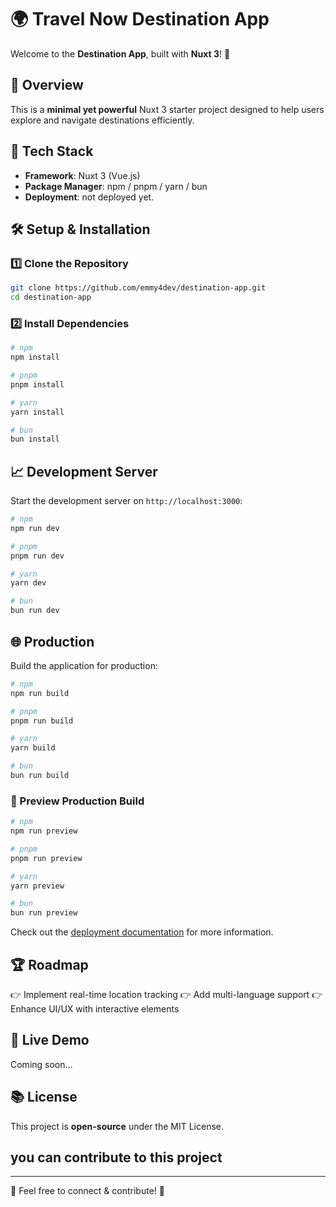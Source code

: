 #  🌍 Travel Now Destination App

Welcome to the **Destination App**, built with **Nuxt 3**! 🚀

## 🌟 Overview
This is a **minimal yet powerful** Nuxt 3 starter project designed to help users explore and navigate destinations efficiently.

## 🔧 Tech Stack
- **Framework**: Nuxt 3 (Vue.js)
- **Package Manager**: npm / pnpm / yarn / bun
- **Deployment**: not deployed yet.

## 🛠 Setup & Installation
### 1️⃣ Clone the Repository
```bash
git clone https://github.com/emmy4dev/destination-app.git
cd destination-app
```

### 2️⃣ Install Dependencies
```bash
# npm
npm install

# pnpm
pnpm install

# yarn
yarn install

# bun
bun install
```

## 📈 Development Server
Start the development server on `http://localhost:3000`:
```bash
# npm
npm run dev

# pnpm
pnpm run dev

# yarn
yarn dev

# bun
bun run dev
```

## 🌐 Production
Build the application for production:
```bash
# npm
npm run build

# pnpm
pnpm run build

# yarn
yarn build

# bun
bun run build
```

### 🌟 Preview Production Build
```bash
# npm
npm run preview

# pnpm
pnpm run preview

# yarn
yarn preview

# bun
bun run preview
```

Check out the [deployment documentation](https://nuxt.com/docs/getting-started/deployment) for more information.

## 🏆 Roadmap
👉 Implement real-time location tracking
👉 Add multi-language support
👉 Enhance UI/UX with interactive elements

## 🏁 Live Demo
Coming soon...

## 📚 License
This project is **open-source** under the MIT License.

##  you can contribute to this project 

---
💌 Feel free to connect & contribute! 🚀

